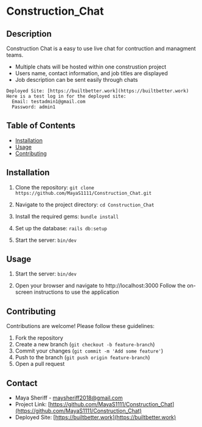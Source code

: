 # Construction_Chat


## Description
Construction Chat is a easy to use live chat for contruction and managment teams.
- Multiple chats will be hosted within one construstion project
- Users name, contact information, and job titles are displayed
- Job description can be sent easily through chats

```
Deployed Site: [https://builtbetter.work](https://builtbetter.work)
Here is a test log in for the deployed site:
  Email: testadmin1@gmail.com 
  Password: admin1
```


## Table of Contents
- [Installation](#installation)
- [Usage](#usage)
- [Contributing](#contributing)


## Installation
1. Clone the repository:
`git clone https://github.com/MayaS1111/Construction_Chat.git`

2. Navigate to the project directory:
`cd Construction_Chat`

3. Install the required gems:
`bundle install`

4. Set up the database:
`rails db:setup`

5. Start the server:
`bin/dev`


## Usage
1. Start the server:
`bin/dev`

2. Open your browser and navigate to http://localhost:3000
Follow the on-screen instructions to use the application



## Contributing
Contributions are welcome! Please follow these guidelines:

1. Fork the repository
2. Create a new branch (`git checkout -b feature-branch`)
3. Commit your changes (`git commit -m 'Add some feature'`)
4. Push to the branch (`git push origin feature-branch`)
5. Open a pull request


## Contact
- Maya Sheriff - [maysheriff2018@gmail.com](mailto:maysheriff2018@gmail.com)
- Project Link: [https://github.com/MayaS1111/Construction_Chat](https://github.com/MayaS1111/Construction_Chat)
- Deployed Site: [https://builtbetter.work](https://builtbetter.work)
